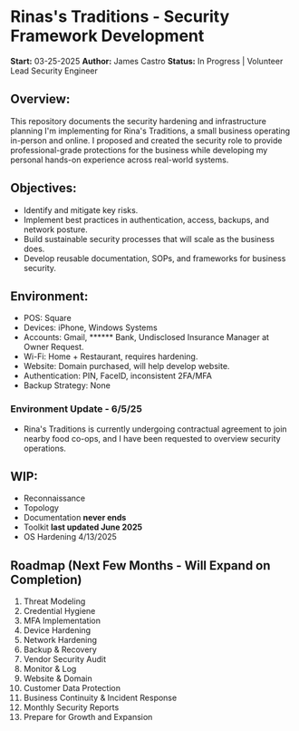 # Rinas's Traditions - Security Framework Development
**Start:** 03-25-2025
**Author:** James Castro
**Status:** In Progress | Volunteer Lead Security Engineer

## Overview:
This repository documents the security hardening and infrastructure planning I'm implementing for Rina's Traditions, a small business operating in-person and online.
I proposed and created the security role to provide professional-grade protections for the business while developing my personal hands-on experience across real-world systems.

## Objectives:
- Identify and mitigate key risks.
- Implement best practices in authentication, access, backups, and network posture.
- Build sustainable security processes that will scale as the business does.
- Develop reusable documentation, SOPs, and frameworks for business security.

## Environment:
- POS: Square
- Devices: iPhone, Windows Systems
- Accounts: Gmail, ****** Bank, Undisclosed Insurance Manager at Owner Request.
- Wi-Fi: Home + Restaurant, requires hardening.
- Website: Domain purchased, will help develop website.
- Authentication: PIN, FaceID, inconsistent 2FA/MFA
- Backup Strategy: None
### Environment Update - 6/5/25
- Rina's Traditions is currently undergoing contractual agreement to join nearby food co-ops, and I have been requested to overview security operations.

## WIP:
- Reconnaissance
- Topology
- Documentation **never ends**
- Toolkit **last updated June 2025**
- OS Hardening 4/13/2025

## Roadmap (Next Few Months - Will Expand on Completion)
1. Threat Modeling
2. Credential Hygiene
3. MFA Implementation
4. Device Hardening
5. Network Hardening
6. Backup & Recovery
7. Vendor Security Audit
8. Monitor & Log
9. Website & Domain
10. Customer Data Protection
11. Business Continuity & Incident Response
12. Monthly Security Reports
13. Prepare for Growth and Expansion



